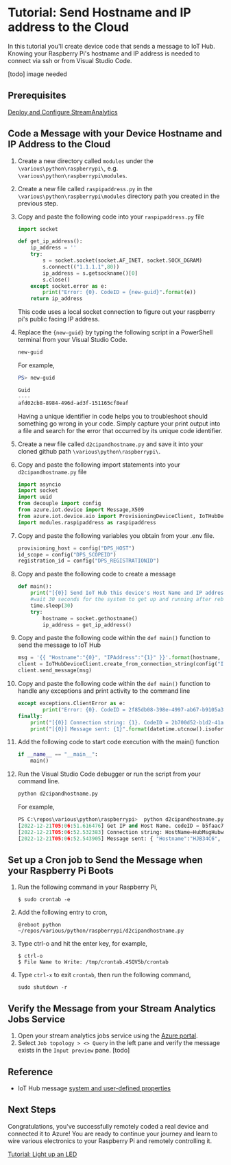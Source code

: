 # Tutorial: Send Hostname and IP address to the Cloud

In this tutorial you'll create device code that sends a message to IoT Hub. Knowing your Raspberry Pi's hostname and IP address is needed to connect via ssh or from Visual Studio Code.

[todo] image needed

## Prerequisites

[Deploy and Configure StreamAnalytics](tutorial-deploystreamtostorage.md)

## Code a Message with your Device Hostname and IP Address to the Cloud

1. Create a new directory called `modules` under the `\various\python\raspberrypi\`, e.g. `\various\python\raspberrypi\modules`.
1. Create a new file called `raspipaddress.py` in the `\various\python\raspberrypi\modules` directory path you created in the previous step.
1. Copy and paste the following code into your `raspipaddress.py` file

    ```python
    import socket
    
    def get_ip_address():
        ip_address = ''
        try:
            s = socket.socket(socket.AF_INET, socket.SOCK_DGRAM)
            s.connect(("1.1.1.1",80))
            ip_address = s.getsockname()[0]
            s.close()
        except socket.error as e:
            print("Error: {0}. CodeID = {new-guid}".format(e))
        return ip_address
    ```

    This code uses a local socket connection to figure out your raspberry pi's public facing IP address.

1. Replace the `{new-guid}` by typing the following script in a PowerShell terminal from your Visual Studio Code.

    ```powershell
    new-guid
    ```

    For example,

    ```powershell
    PS> new-guid
    
    Guid
    ----
    afd02cb8-8984-496d-ad3f-151165cf8eaf
    ```

    Having a unique identifier in code helps you to troubleshoot should something go wrong in your code. Simply capture your print output into a file and search for the error that occurred by its unique code identifier.

1. Create a new file called `d2cipandhostname.py` and save it into your cloned github path `\various\python\raspberrypi\`.
1. Copy and paste the following import statements into your `d2cipandhostname.py` file

    ```python
    import asyncio
    import socket
    import uuid
    from decouple import config
    from azure.iot.device import Message,X509
    from azure.iot.device.aio import ProvisioningDeviceClient, IoTHubDeviceClient
    import modules.raspipaddress as raspipaddress
    ```

1. Copy and paste the following variables you obtain from your .env file.

    ```python
    provisioning_host = config("DPS_HOST")
    id_scope = config("DPS_SCOPEID")
    registration_id = config("DPS_REGISTRATIONID")
    ```

1. Copy and paste the following code to create a message

    ```python
    def main():
        print("[{0}] Send IoT Hub this device's Host Name and IP address. CodeID = b5faac72-eee4-43fe-9af1-33b489c51add".format(datetime.utcnow().isoformat()))
        #wait 30 seconds for the system to get up and running after reboot
        time.sleep(30)
        try:
            hostname = socket.gethostname()
            ip_address = get_ip_address()
    ```

1. Copy and paste the following code within the `def main()` function to send the message to IoT Hub

    ```python
    msg = '{{ "Hostname":"{0}", "IPAddress":"{1}" }}'.format(hostname, ip_address)
    client = IoTHubDeviceClient.create_from_connection_string(config("IOTHUB_DEVICE_CONNECTION_STRING"))
    client.send_message(msg)
    ```

1. Copy and paste the following code within the `def main()` function to handle any exceptions and print activity to the command line

    ```python
    except exceptions.ClientError as e:
            print("Error: {0}. CodeID = 2f85db08-398e-4997-ab67-b9105a328e0e".format(e))
    finally:
        print("[{0}] Connection string: {1}. CodeID = 2b700d52-b1d2-41ad-8a78-90d59c9d083a".format(datetime.utcnow().isoformat(),config("IOTHUB_DEVICE_CONNECTION_STRING")))
        print("[{0}] Message sent: {1}".format(datetime.utcnow().isoformat(), msg))
    ```

1. Add the following code to start code execution with the main() function

    ```python
    if __name__ == "__main__":
        main()
    ```

1. Run the Visual Studio Code debugger or run the script from your command line.

    ```python
    python d2cipandhostname.py
    ```

    For example,

    ```python
    PS C:\repos\various\python\raspberrypi>  python d2cipandhostname.py
    [2022-12-21T05:06:51.616476] Get IP and Host Name. codeID = b5faac72-eee4-43fe-9af1-33b489c51add
    [2022-12-21T05:06:52.532383] Connection string: HostName=HubMsgHubw2lu5yeop2qwy.azure-devices.net;DeviceId=myDevice;SharedAccessKey=8IrOxxxxxxxxxxZUkg=. codeID = 2b700d52-b1d2-41ad-8a78-90d59c9d083a
    [2022-12-21T05:06:52.543905] Message sent: { "Hostname":"HJB34C6", "IPAddress":"192.168.86.86" }
    ```

## Set up a Cron job to Send the Message when your Raspberry Pi Boots

1. Run the following command in your Raspberry Pi,

    ```azurecli
    $ sudo crontab -e
    ```

1. Add the following entry to cron,

    ```azurecli
    @reboot python ~/repos/various/python/raspberrypi/d2cipandhostname.py
    ```

1. Type ctrl-o and hit the enter key, for example,

    ```azurecli
    $ ctrl-o
    $ File Name to Write: /tmp/crontab.4SQV5b/crontab
    ```

1. Type `ctrl-x` to exit `crontab`, then run the following command,

    ```azurecli
    sudo shutdown -r
    ```

## Verify the Message from your Stream Analytics Jobs Service

1. Open your stream analytics jobs service using the [Azure portal](https://portal.azure.com).
1. Select `Job topology > <> Query` in the left pane and verify the message exists in the `Input preview` pane.
[todo]

## Reference

- IoT Hub message [system and user-defined properties](https://learn.microsoft.com/azure/iot-hub/iot-hub-devguide-messages-construct#system-properties-of-d2c-iot-hub-messages)

## Next Steps

Congratulations, you've successfully remotely coded a real device and connected it to Azure! You are ready to continue your journey and learn to wire various electronics to your Raspberry Pi and remotely controlling it.

[Tutorial: Light up an LED](tutorial-rasp-led.md)
